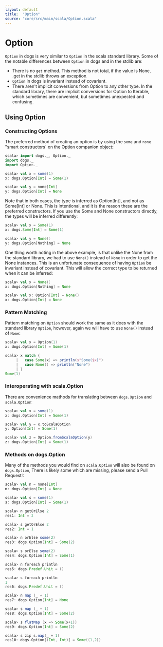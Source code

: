 ```yaml
---
layout: default
title:  "Option"
source: "core/src/main/scala/Option.scala"
---
```

# Option

`Option` in dogs is very similar to `Option` in the scala standard library. Some of the notable differences between `Option` in dogs and in the stdlib are:

- There is no `get` method.  This method is not total, if the value is
  None, .get in the stdlib throws an exception.
- `Option` in dogs is invariant instead of covariant.
- There aren't implicit conversions from Option to any other type. In
  the standard library, there are implicit conversions for Option to
  Iterable, which sometimes are convenient, but sometimes unexpected
  and confusing.


## Using Option

### Constructing Options

The preferred method of creating an option is by using the `some` and `none` "smart constructors` on the Option companion object:

```scala
scala> import dogs._, Option._
import dogs._
import Option._

scala> val x = some(1)
x: dogs.Option[Int] = Some(1)

scala> val y = none[Int]
y: dogs.Option[Int] = None
```

Note that in both cases, the type is inferred as Option[Int], and not
as Some[Int] or None. This is intentional, and it is the reason
these are the preferred constructors. If you use the Some and None
constructors directly, the types will be inferred differently:

```scala
scala> val x = Some(1)
x: dogs.Some[Int] = Some(1)

scala> val y = None()
y: dogs.Option[Nothing] = None
```

One thing worth noting in the above example, is that unlike the None
from the standard library, we had to use `None()` instead of `None` in
order to get the None instances. This is an unfortunate consequence of
having `Option` be invariant instead of covariant. This will allow the
correct type to be returned when it can be inferred:

```scala
scala> val x = None()
x: dogs.Option[Nothing] = None

scala> val x: Option[Int] = None()
x: dogs.Option[Int] = None
```

### Pattern Matching

Pattern matching on `Option` should work the same as it does with the standard library `Option`, however, again we will have to use `None()` instead of `None`:

```scala
scala> val x = Option(1)
x: dogs.Option[Int] = Some(1)

scala> x match {
     |   case Some(x) => println(s"Some($x)")
     |   case None() => println("None")
     | }
Some(1)
```

### Interoperating with scala.Option

There are convenience mathods for translating between `dogs.Option` and `scala.Option`:

```scala
scala> val x = some(1)
x: dogs.Option[Int] = Some(1)

scala> val y = x.toScalaOption
y: Option[Int] = Some(1)

scala> val z = Option.fromScalaOption(y)
z: dogs.Option[Int] = Some(1)
```

### Methods on dogs.Option

Many of the methods you would find on `scala.Option` will also be
found on `dogs.Option`, There is likely some which are missing, please
send a Pull Request!:

```scala
scala> val n = none[Int]
n: dogs.Option[Int] = None

scala> val s = some(1)
s: dogs.Option[Int] = Some(1)

scala> n getOrElse 2
res1: Int = 2

scala> s getOrElse 2
res2: Int = 1

scala> n orElse some(2)
res3: dogs.Option[Int] = Some(2)

scala> s orElse some(2)
res4: dogs.Option[Int] = Some(1)

scala> n foreach println
res5: dogs.Predef.Unit = ()

scala> s foreach println
1
res6: dogs.Predef.Unit = ()

scala> n map (_ + 1)
res7: dogs.Option[Int] = None

scala> s map (_ + 1)
res8: dogs.Option[Int] = Some(2)

scala> s flatMap (x => Some(x+1))
res9: dogs.Option[Int] = Some(2)

scala> s zip s.map(_ + 1)
res10: dogs.Option[(Int, Int)] = Some((1,2))
```

